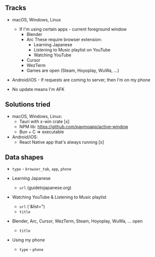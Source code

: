 ## Tracks

- macOS, Windows, Linux

  - If I'm using certain apps - current foreground window
    - Blender
    - Arc
      These require browser extension:
      - Learning Japanese
      - Listening to Music playlist on YouTube
      - Watching YouTube
    - Cursor
    - WezTerm
    - Games are open (Steam, Hoyoplay, WuWa, ...)

- Android/iOS - If requests are coming to server, then I'm on my phone

- No update means I'm AFK

## Solutions tried

- macOS, Windows, Linux:
  - Tauri with x-win crate [x]
  - NPM lib: https://github.com/paymoapp/active-window
  - Bun + C => executable
- Android/iOS:
  - React Native app that's always running [x]

## Data shapes

- `type` - `browser_tab`, `app`, `phone`

- Learning Japanese
  - `url` (guidetojapanese.org)
- Watching YouTube & Listening to Music playlist
  - `url` (`&list=")
  - `title`
- Blender, Arc, Cursor, WezTerm, Steam, Hoyoplay, WuWa, ... open
  - `title`
- Using my phone
  - `type` - `phone`
